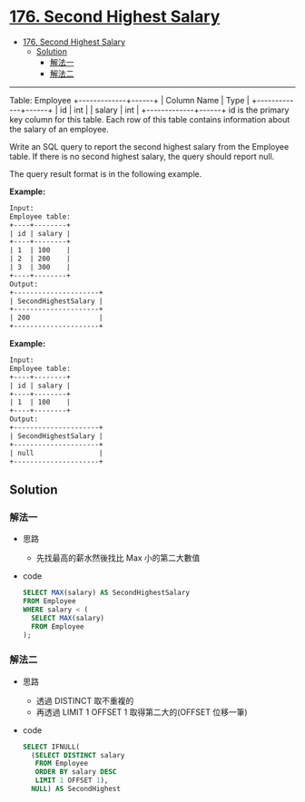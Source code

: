 # [176. Second Highest Salary](https://leetcode.com/problems/second-highest-salary/)

- [176. Second Highest Salary](#176-second-highest-salary)
  - [Solution](#solution)
    - [解法一](#解法一)
    - [解法二](#解法二)

---

Table: Employee
+-------------+------+
| Column Name | Type |
+-------------+------+
| id | int |
| salary | int |
+-------------+------+
id is the primary key column for this table.
Each row of this table contains information about the salary of an employee.

Write an SQL query to report the second highest salary from the Employee table. If there is no second highest salary, the query should report null.

The query result format is in the following example.

**Example:**

```txt
Input:
Employee table:
+----+--------+
| id | salary |
+----+--------+
| 1  | 100    |
| 2  | 200    |
| 3  | 300    |
+----+--------+
Output:
+---------------------+
| SecondHighestSalary |
+---------------------+
| 200                 |
+---------------------+
```

**Example:**

```txt
Input:
Employee table:
+----+--------+
| id | salary |
+----+--------+
| 1  | 100    |
+----+--------+
Output:
+---------------------+
| SecondHighestSalary |
+---------------------+
| null                |
+---------------------+
```

## Solution

### 解法一

- 思路
  - 先找最高的薪水然後找比 Max 小的第二大數值
- code

  ```sql
  SELECT MAX(salary) AS SecondHighestSalary
  FROM Employee
  WHERE salary < (
    SELECT MAX(salary)
    FROM Employee
  );
  ```

### 解法二

- 思路
  - 透過 DISTINCT 取不重複的
  - 再透過 LIMIT 1 OFFSET 1 取得第二大的(OFFSET 位移一筆)
- code

  ```sql
  SELECT IFNULL(
    (SELECT DISTINCT salary
     FROM Employee
     ORDER BY salary DESC
     LIMIT 1 OFFSET 1),
    NULL) AS SecondHighest
  ```

